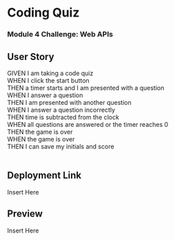 # Coding Quiz

### Module 4 Challenge: Web APIs

## User Story 
GIVEN I am taking a code quiz </br>
WHEN I click the start button</br>
THEN a timer starts and I am presented with a question</br>
WHEN I answer a question</br>
THEN I am presented with another question</br>
WHEN I answer a question incorrectly</br>
THEN time is subtracted from the clock</br>
WHEN all questions are answered or the timer reaches 0</br>
THEN the game is over</br>
WHEN the game is over</br>
THEN I can save my initials and score</br>
</br>
## Deployment Link 
Insert Here
</br>
## Preview 
Insert Here 
</br>
